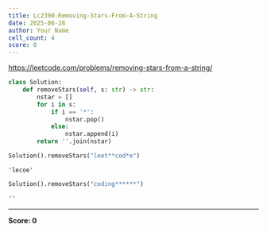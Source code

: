 ```yaml
---
title: Lc2390-Removing-Stars-From-A-String
date: 2025-06-28
author: Your Name
cell_count: 4
score: 0
---
```


https://leetcode.com/problems/removing-stars-from-a-string/


```python
class Solution:
    def removeStars(self, s: str) -> str:
        nstar = []
        for i in s:
            if i == '*':
                nstar.pop()
            else:
                nstar.append(i)
        return ''.join(nstar)
```


```python
Solution().removeStars("leet**cod*e")
```




    'lecoe'




```python
Solution().removeStars("coding******")
```




    ''




---
**Score: 0**